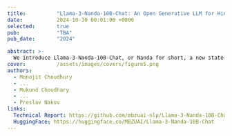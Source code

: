 ```yaml
---
title:          "Llama-3-Nanda-10B-Chat: An Open Generative LLM for Hindi"
date:           2024-10-30 00:01:00 +0800
selected:       true
pub:            "TBA"
pub_date:       "2024"

abstract: >-
  We introduce Llama-3-Nanda-10B-Chat, or Nanda for short, a new state-of-the-art Hindi-centric instruction tuned open generative large language model (LLM). Nanda is adapted from the LLaMA-3-8B model via continuous pretraining with expansion of transformer blocks, following LLaMA Pro approach. This model employs the decoder-only architecture and has been trained on a mixture of Hindi and English texts. With 10 billion parameters, Nanda demonstrates improved knowledge and reasoning capabilities in Hindi, suprassing existing open Hindi and multilingual models of comparable size by a substantial margin; it also achieves highly competitive performance in English. We release Nanda as an open-sourced instruction-tuned model and provide a detailed overview of its training, tuning, safety alignment, and evaluation processes. We believe that this release will foster further research in Hindi LLMs and support diverse practical applications across various domains.
cover:          /assets/images/covers/figure5.png
authors:
  - Monojit Choudhury
  - ...
  - Mukund Choudhary
  - ...
  - Preslav Nakov
links:
  Technical Report: https://github.com/mbzuai-nlp/Llama-3-Nanda-10B-Chat/blob/main/Llama-3-Nanda-10B-Chat-Paper.pdf
  HuggingFace: https://huggingface.co/MBZUAI/Llama-3-Nanda-10B-Chat
---
```

